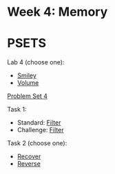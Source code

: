 # Week 4: Memory

# PSETS

Lab 4 (choose one):
- [Smiley](https://cs50.harvard.edu/x/2023/labs/4/smiley/)
- [Volume](https://cs50.harvard.edu/x/2023/labs/4/volume/)

[Problem Set 4](https://cs50.harvard.edu/x/2023/psets/4/)

Task 1:
 - Standard: [Filter](https://cs50.harvard.edu/x/2023/psets/4/filter/less/) 
 - Challenge: [Filter](https://cs50.harvard.edu/x/2023/psets/4/filter/more/)

Task 2 (choose one):
- [Recover](https://cs50.harvard.edu/x/2023/psets/4/recover/)
- [Reverse](https://cs50.harvard.edu/x/2023/psets/4/reverse/)
